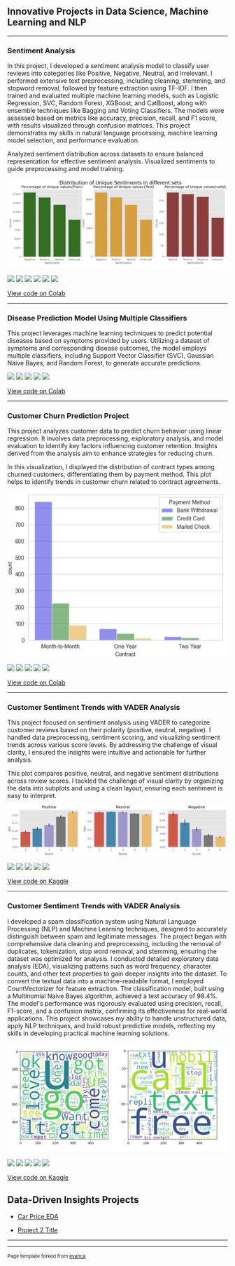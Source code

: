 ## Innovative Projects in Data Science, Machine Learning and NLP

---

### Sentiment Analysis 

In this project, I developed a sentiment analysis model to classify user reviews into categories like Positive, Negative, Neutral, and Irrelevant. I performed extensive text preprocessing, including cleaning, stemming, and stopword removal, followed by feature extraction using TF-IDF. I then trained and evaluated multiple machine learning models, such as Logistic Regression, SVC, Random Forest, XGBoost, and CatBoost, along with ensemble techniques like Bagging and Voting Classifiers. The models were assessed based on metrics like accuracy, precision, recall, and F1 score, with results visualized through confusion matrices. This project demonstrates my skills in natural language processing, machine learning model selection, and performance evaluation.

Analyzed sentiment distribution across datasets to ensure balanced representation for effective sentiment analysis. Visualized sentiments to guide preprocessing and model training.

<img src="images/twitter.png?raw=true" />

[![](https://img.shields.io/badge/Python-white?logo=Python)](#) [![](https://img.shields.io/badge/Jupyter-white?logo=Jupyter)](#) [![](https://img.shields.io/badge/Numpy-white?logo=Numpy)](#) [![](https://img.shields.io/badge/Pandas-white?logo=Pandas)](#) [![](https://img.shields.io/badge/Colab-white?logo=Colab)](#) [![](https://img.shields.io/badge/sklearn-white?logo=sklearn)](#)

[View code on Colab](https://colab.research.google.com/drive/1sQfpS7NDApsyYXzr8km4TvyO-QhAkzof?usp=sharing)

---
### Disease Prediction Model Using Multiple Classifiers

This project leverages machine learning techniques to predict potential diseases based on symptoms provided by users. Utilizing a dataset of symptoms and corresponding disease outcomes, the model employs multiple classifiers, including Support Vector Classifier (SVC), Gaussian Naive Bayes, and Random Forest, to generate accurate predictions. 

[![](https://img.shields.io/badge/Python-white?logo=Python)](#) [![](https://img.shields.io/badge/Jupyter-white?logo=Jupyter)](#) [![](https://img.shields.io/badge/PyTorch-white?logo=pytorch)](#) [![](https://img.shields.io/badge/Twitter-white?logo=Twitter)](#) [![](https://img.shields.io/badge/HuggingFace_Transformers-white?logo=huggingface)](#)

[View code on Colab](https://colab.research.google.com/drive/1pE0_TRUw9vZxFHiCtuUi4myiP7HiYwo_)

---
### Customer Churn Prediction Project

This project analyzes customer data to predict churn behavior using linear regression. It involves data preprocessing, exploratory analysis, and model evaluation to identify key factors influencing customer retention. Insights derived from the analysis aim to enhance strategies for reducing churn.

In this visualization, I displayed the distribution of contract types among churned customers, differentiating them by payment method. This plot helps to identify trends in customer churn related to contract agreements.

<img src="images/payment_methods.png?raw=true" />

[![](https://img.shields.io/badge/Python-white?logo=Python)](#) [![](https://img.shields.io/badge/Jupyter-white?logo=Jupyter)](#) [![](https://img.shields.io/badge/PyTorch-white?logo=pytorch)](#) [![](https://img.shields.io/badge/Twitter-white?logo=Twitter)](#) [![](https://img.shields.io/badge/HuggingFace_Transformers-white?logo=huggingface)](#)

[View code on Colab](https://colab.research.google.com/drive/1GKY0TV0JVOQYWfnkd8-EnTR_QX4wK4Cp)

---

### Customer Sentiment Trends with VADER Analysis

This project focused on sentiment analysis using VADER to categorize customer reviews based on their polarity (positive, neutral, negative). I handled data preprocessing, sentiment scoring, and visualizing sentiment trends across various score levels. By addressing the challenge of visual clarity, I ensured the insights were intuitive and actionable for further analysis.

This plot compares positive, neutral, and negative sentiment distributions across review scores. I tackled the challenge of visual clarity by organizing the data into subplots and using a clean layout, ensuring each sentiment is easy to interpret.

<img src="images/roberta & huggingface.png?raw=true" />

[![](https://img.shields.io/badge/Python-white?logo=Python)](#) [![](https://img.shields.io/badge/Jupyter-white?logo=Jupyter)](#) [![](https://img.shields.io/badge/PyTorch-white?logo=pytorch)](#) [![](https://img.shields.io/badge/Twitter-white?logo=Twitter)](#) [![](https://img.shields.io/badge/HuggingFace_Transformers-white?logo=huggingface)](#)

[View code on Kaggle](https://www.kaggle.com/code/kaushalll/1st-nlp-with-transformers-roberta-hugging-face)

---

### Customer Sentiment Trends with VADER Analysis

I developed a spam classification system using Natural Language Processing (NLP) and Machine Learning techniques, designed to accurately distinguish between spam and legitimate messages. The project began with comprehensive data cleaning and preprocessing, including the removal of duplicates, tokenization, stop word removal, and stemming, ensuring the dataset was optimized for analysis. I conducted detailed exploratory data analysis (EDA), visualizing patterns such as word frequency, character counts, and other text properties to gain deeper insights into the dataset. To convert the textual data into a machine-readable format, I employed CountVectorizer for feature extraction. The classification model, built using a Multinomial Naive Bayes algorithm, achieved a test accuracy of 98.4%. The model's performance was rigorously evaluated using precision, recall, F1-score, and a confusion matrix, confirming its effectiveness for real-world applications. This project showcases my ability to handle unstructured data, apply NLP techniques, and build robust predictive models, reflecting my skills in developing practical machine learning solutions.

<img src="images/Untitled (1).png?raw=true" />

[![](https://img.shields.io/badge/Python-white?logo=Python)](#) [![](https://img.shields.io/badge/Jupyter-white?logo=Jupyter)](#) [![](https://img.shields.io/badge/PyTorch-white?logo=pytorch)](#) [![](https://img.shields.io/badge/Twitter-white?logo=Twitter)](#) [![](https://img.shields.io/badge/HuggingFace_Transformers-white?logo=huggingface)](#)

[View code on Kaggle](https://www.kaggle.com/code/kaushalll/1st-nlp-with-transformers-roberta-hugging-face)


## Data-Driven Insights Projects

- [Car Price EDA]([http://example.com/](https://colab.research.google.com/drive/1hBZY6cCpX7yFrgc9TuOogXBtG2dC2yii))

- [Project 2 Title](http://example.com/)


---




---
<p style="font-size:11px">Page template forked from <a href="https://github.com/evanca/quick-portfolio">evanca</a></p>
<!-- Remove above link if you don't want to attibute -->
